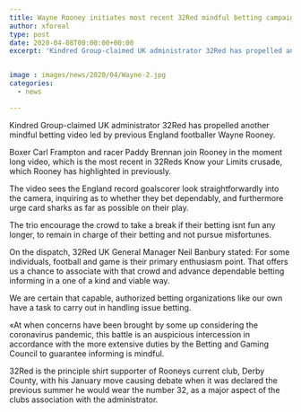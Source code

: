 ```yaml
---
title: Wayne Rooney initiates most recent 32Red mindful betting campaign
author: xforeal 
type: post
date: 2020-04-08T00:00:00+00:00
excerpt: 'Kindred Group-claimed UK administrator 32Red has propelled another mindful betting video led by previous England footballer Wayne Rooney '


image : images/news/2020/04/Wayne-2.jpg
categories:
  - news

---
```

Kindred Group-claimed UK administrator 32Red has propelled another mindful betting video led by previous England footballer Wayne Rooney. 

Boxer Carl Frampton and racer Paddy Brennan join Rooney in the moment long video, which is the most recent in 32Reds Know your Limits crusade, which Rooney has highlighted in previously. 

The video sees the England record goalscorer look straightforwardly into the camera, inquiring as to whether they bet dependably, and furthermore urge card sharks as far as possible on their play. 

The trio encourage the crowd to take a break if their betting isnt fun any longer, to remain in charge of their betting and not pursue misfortunes. 

On the dispatch, 32Red UK General Manager Neil Banbury stated: For some individuals, football and game is their primary enthusiasm point. That offers us a chance to associate with that crowd and advance dependable betting informing in a one of a kind and viable way. 

We are certain that capable, authorized betting organizations like our own have a task to carry out in handling issue betting. 

&#171;At when concerns have been brought by some up considering the coronavirus pandemic, this battle is an auspicious intercession in accordance with the more extensive duties by the Betting and Gaming Council to guarantee informing is mindful. 

32Red is the principle shirt supporter of Rooneys current club, Derby County, with his January move causing debate when it was declared the previous summer he would wear the number 32, as a major aspect of the clubs association with the administrator.